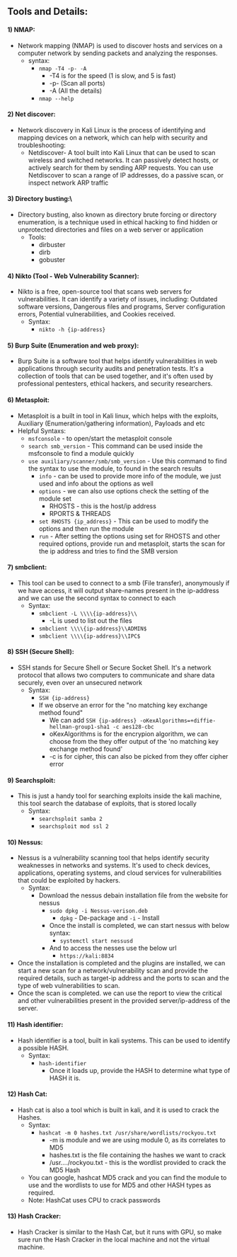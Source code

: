
## Tools and Details:

#### 1) NMAP:

- Network mapping (NMAP) is used to discover hosts and services on a computer network by sending packets and analyzing the responses.
	- syntax:
		- `nmap -T4 -p- -A`
			- -T4 is for the speed (1 is slow, and 5 is fast)
			- -p- (Scan all ports)
			- -A (All the details)
		- `nmap --help`
#### 2) Net discover:

- Network discovery in Kali Linux is the process of identifying and mapping devices on a network, which can help with security and troubleshooting: 
	- Netdiscover- A tool built into Kali Linux that can be used to scan wireless and switched networks. It can passively detect hosts, or actively search for them by sending ARP requests. You can use Netdiscover to scan a range of IP addresses, do a passive scan, or inspect network ARP traffic
#### 3) Directory busting:\

- Directory busting, also known as directory brute forcing or directory enumeration, is a technique used in ethical hacking to find hidden or unprotected directories and files on a web server or application
	- Tools:
		- dirbuster
		- dirb
		- gobuster

#### 4) Nikto (Tool - Web Vulnerability Scanner):

- Nikto is a free, open-source tool that scans web servers for vulnerabilities. It can identify a variety of issues, including: Outdated software versions, Dangerous files and programs, Server configuration errors, Potential vulnerabilities, and Cookies received.
	- Syntax:
		- `nikto -h {ip-address}`
#### 5) Burp Suite (Enumeration and web proxy):

- Burp Suite is a software tool that helps identify vulnerabilities in web applications through security audits and penetration tests. It's a collection of tools that can be used together, and it's often used by professional pentesters, ethical hackers, and security researchers.
#### 6) Metasploit:

- Metasploit is a built in tool in Kali linux, which helps with the exploits, Auxiliary (Enumeration/gathering information), Payloads and etc
- Helpful Syntaxs:
	- `msfconsole` -  to open/start the metasploit console
	- `search smb_version` - This command can be used inside the msfconsole to find a module quickly
	- `use auxiliary/scanner/smb/smb_version` - Use this command to find the syntax to use the module, to found in the search results
		- `info` - can be used to provide more info of the module, we just used and info about the options as well
		- `options` - we can also use options check the setting of the module set
			- RHOSTS - this is the host/ip address
			- RPORTS & THREADS
		- `set RHOSTS {ip_address}` - This can be used to modify the options and then run the module
		- `run` - After setting the options using set for RHOSTS and other required options, provide run and metasploit, starts the scan for the ip address and tries to find the SMB version

#### 7)  smbclient:

-  This tool can be used to connect to a smb (File transfer), anonymously if we have access, it will output share-names present in the ip-address and we can use the second syntax to connect to each
	- Syntax:
		- `smbclient -L \\\\{ip-address}\\`
			- -L is used to list out the files
		- `smbclient \\\\{ip-address}\\ADMIN$`
		- `smbclient \\\\{ip-address}\\IPC$`

#### 8) SSH (Secure Shell):

- SSH stands for Secure Shell or Secure Socket Shell. It's a network protocol that allows two computers to communicate and share data securely, even over an unsecured network
	- Syntax:
		- `SSH {ip-address}`
		- If we observe an error for the "no matching key exchange method found"
			- We can add `SSH {ip-address} -oKexAlgorithms=+diffie-hellman-group1-sha1 -c aes128-cbc`
			- oKexAlgorithms is for the encrypion algorithm, we can choose from the they offer output of the 'no matching key exchange method found'
			- -c is for cipher, this can also be picked from they offer cipher error

#### 9) Searchsploit:

-  This is just a handy tool for searching exploits inside the kali machine, this tool search the database of exploits, that is stored locally
	- Syntax:
		- `searchsploit samba 2`
		- `searchsploit mod ssl 2`

#### 10) Nessus:

- Nessus is a vulnerability scanning tool that helps identify security weaknesses in networks and systems. It's used to check devices, applications, operating systems, and cloud services for vulnerabilities that could be exploited by hackers.
	- Syntax:
		- Download the nessus debain installation file from the website for nessus
			- `sudo dpkg -i Nessus-verison.deb`
				- `dpkg` - De-package and `-i` - Install
			- Once the install is completed, we can start nessus with below syntax:
				- `systemctl start nessusd`
			- And to access the nesses use the below url
				- `https://kali:8834`
- Once the installation is completed and the plugins are installed, we can start a new scan for a network/vulnerability scan and provide the required details, such as target-ip address and the ports to scan and the type of web vulnerabilities to scan.
- Once the scan is completed. we can use the report to view the critical and other vulnerabilities present in the provided server/ip-address of the server.

#### 11) Hash identifier:

- Hash identifier is a tool, built in kali systems. This can be used to identify a possible HASH.
	- Syntax:
		- `hash-identifier`
			- Once it loads up, provide the HASH to determine what type of HASH it is.

#### 12) Hash Cat:

- Hash cat is also a tool which is built in kali, and it is used to crack the Hashes.
	- Syntax:
		- `hashcat -m 0 hashes.txt /usr/share/wordlists/rockyou.txt`
			- -m  is module and we are using module 0, as its correlates to MD5
			- hashes.txt is the file containing the hashes we want to crack
			- /usr..../rockyou.txt - this is the wordlist provided to crack the MD5 Hash
	- You can google, hashcat MD5 crack and you can find the module to use and the wordlists to use for MD5 and other HASH types as required.
	- Note: HashCat uses CPU to crack passwords

#### 13) Hash Cracker:

- Hash Cracker is similar to the Hash Cat, but it runs with GPU, so make sure run the Hash Cracker in the local machine and not the virtual machine.
